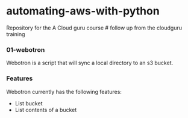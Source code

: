 # automating-aws-with-python
Repository for the A Cloud guru course # follow up from the cloudguru training

### 01-webotron

Webotron is a script that will sync a local directory to an s3 bucket.


### Features

Webotron currently has the following features:

- List bucket
- List contents of a bucket


